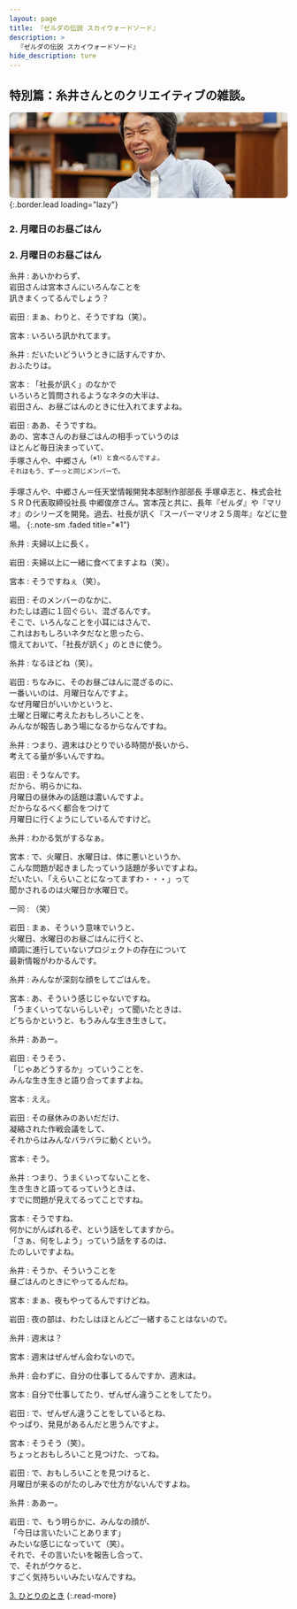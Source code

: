 ```yaml
---
layout: page
title: 『ゼルダの伝説 スカイウォードソード』
description: >
  『ゼルダの伝説 スカイウォードソード』
hide_description: ture
---
```


## 特別篇：糸井さんとのクリエイティブの雑談。

![](/interviews/jp/wii/souj/sp/img/mainvisual2.jpg){:.border.lead loading="lazy"}

### 2. 月曜日のお昼ごはん

<DIV CLASS="pagebox-r">

### 2. 月曜日のお昼ごはん

糸井
: あいかわらず、<br>岩田さんは宮本さんにいろんなことを<br>訊きまくってるんでしょう？

岩田
: まぁ、わりと、そうですね（笑）。

宮本
: いろいろ訊かれてます。

糸井
: だいたいどういうときに話すんですか、<br>おふたりは。

宮本
: 「社長が訊く」のなかで<br>いろいろと質問されるようなネタの大半は、<br>岩田さん、お昼ごはんのときに仕入れてますよね。

岩田
: ああ、そうですね。<br>あの、宮本さんのお昼ごはんの相手っていうのは<br>ほとんど毎日決まっていて、<br>手塚さんや、中郷さん<SUP>（※1）と食べるんですよ。<br>それはもう、ずーっと同じメンバーで。

手塚さんや、中郷さん＝任天堂情報開発本部制作部部長 手塚卓志と、株式会社ＳＲＤ代表取締役社長 中郷俊彦さん。宮本茂と共に、長年『ゼルダ』や『マリオ』のシリーズを開発。過去、社長が訊く『スーパーマリオ２５周年』などに登場。
{:.note-sm .faded title="※1"}

糸井
: 夫婦以上に長く。

岩田
: 夫婦以上に一緒に食べてますよね（笑）。

宮本
: そうですねぇ（笑）。

岩田
: そのメンバーのなかに、<br>わたしは週に１回ぐらい、混ざるんです。<br>そこで、いろんなことを小耳にはさんで、<br>これはおもしろいネタだなと思ったら、<br>憶えておいて、「社長が訊く」のときに使う。

糸井
: なるほどね（笑）。

岩田
: ちなみに、そのお昼ごはんに混ざるのに、<br>一番いいのは、月曜日なんですよ。<br>なぜ月曜日がいいかというと、<br>土曜と日曜に考えたおもしろいことを、<br>みんなが報告しあう場になるからなんですね。

糸井
: つまり、週末はひとりでいる時間が長いから、<br>考えてる量が多いんですね。

岩田
: そうなんです。<br>だから、明らかにね、<br>月曜日の昼休みの話題は濃いんですよ。<br>だからなるべく都合をつけて<br>月曜日に行くようにしているんですけど。

糸井
: わかる気がするなぁ。

宮本
: で、火曜日、水曜日は、体に悪いというか、<br>こんな問題が起きましたっていう話題が多いですよね。<br>だいたい、「えらいことになってますわ・・・」って<br>聞かされるのは火曜日か水曜日で。

一同
: （笑）

岩田
: まぁ、そういう意味でいうと、<br>火曜日、水曜日のお昼ごはんに行くと、<br>順調に進行していないプロジェクトの存在について<br>最新情報がわかるんです。

糸井
: みんなが深刻な顔をしてごはんを。

宮本
: あ、そういう感じじゃないですね。<br>「うまくいってないらしいぞ」って聞いたときは、<br>どちらかというと、もうみんな生き生きして。

糸井
: ああー。

岩田
: そうそう、<br>「じゃあどうするか」っていうことを、<br>みんな生き生きと語り合ってますよね。

宮本
: ええ。

岩田
: その昼休みのあいだだけ、<br>凝縮された作戦会議をして、<br>それからはみんなバラバラに動くという。

宮本
: そう。

糸井
: つまり、うまくいってないことを、<br>生き生きと語ってるっていうときは、<br>すでに問題が見えてるってことですね。

宮本
: そうですね、<br>何かにがんばれるぞ、という話をしてますから。<br>「さぁ、何をしよう」っていう話をするのは、<br>たのしいですよね。

糸井
: そうか、そういうことを<br>昼ごはんのときにやってるんだね。

宮本
: まぁ、夜もやってるんですけどね。

岩田
: 夜の部は、わたしはほとんどご一緒することはないので。

糸井
: 週末は？

宮本
: 週末はぜんぜん会わないので。

糸井
: 会わずに、自分の仕事してるんですか、週末は。

宮本
: 自分で仕事してたり、ぜんぜん違うことをしてたり。

岩田
: で、ぜんぜん違うことをしているとね、<br>やっぱり、発見があるんだと思うんですよ。

宮本
: そうそう（笑）。<br>ちょっとおもしろいこと見つけた、ってね。

岩田
: で、おもしろいことを見つけると、<br>月曜日が来るのがたのしみで仕方がないんですよね。

糸井
: ああー。

岩田
: で、もう明らかに、みんなの顔が、<br>「今日は言いたいことあります」<br>みたいな感じになっていて（笑）。<br>それで、その言いたいを報告し合って、<br>で、それがウケると、<br>すごく気持ちいいみたいなんですね。

[3. ひとりのとき](3.md)
{:.read-more}

